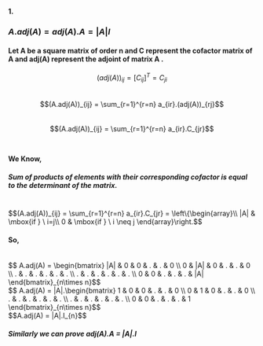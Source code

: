 
**1.**
### $A.adj(A)= adj(A).A = |A|I$
<!-- spaces -->
#### Let  A be a square matrix of order n and C represent the cofactor matrix of A and adj(A) represent the adjoint of matrix A .

$$(adj(A))_{ij} = [C_{ij}]^T = C_{ji}$$
<br>
$$(A.adj(A))_{ij} = \sum_{r=1}^{r=n} a_{ir}.(adj(A))_{rj}$$
<br>
$$(A.adj(A))_{ij} = \sum_{r=1}^{r=n} a_{ir}.C_{jr}$$
<br> 
#### We Know,
<!-- spaces -->
##### Sum of products of  elements with their corresponding cofactor is equal to the determinant of the matrix.
<br>
$$(A.adj(A))_{ij} = \sum_{r=1}^{r=n} a_{ir}.C_{jr} = \left\{\begin{array}\\ 
|A| & \mbox{if } \ i=j\\ 
0 & \mbox{if } \ i \neq j
\end{array}\right.$$

<!-- spaces -->
#### So,
<br>
$$ A.adj(A) = \begin{bmatrix} |A| &  0  &  0  & . & . & 0
                            \\  0  & |A| &  0  & . & . & 0
                            \\  .  & . & . & . & . & .
                            \\  .  & . & . & . & . & .
                            \\  0  & 0 & . & . & . & |A|
                            \end{bmatrix}_{n\times n}$$
                            
<br>
$$ A.adj(A) = |A|.\begin{bmatrix} 1 &  0  &  0  & . & . & 0
                            \\  0  & 1 &  0  & . & . & 0
                            \\  .  & . & . & . & . & .
                            \\  .  & . & . & . & . & .
                            \\  0  & 0 & . & . & . & 1
                            \end{bmatrix}_{n\times n}$$
                            
<br>
$$A.adj(A) = |A|.I_{n}$$

<!-- spaces -->
##### Similarly we can prove adj(A).A = |A|.I



